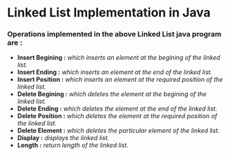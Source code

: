 # Linked List Implementation in Java
### Operations implemented in the above Linked List java program are :
- <b>Insert Begining  :</b> <i>which inserts an element at the begining of the linked list.</i>
- <b>Insert Ending    :</b> <i>which inserts an element at the end of the linked list.</i>
- <b>Insert Position  :</b> <i>which inserts an element at the required position of the linked list.</i>
- <b>Delete Begining  :</b> <i>which deletes the element at the begining of the linked list.</i>
- <b>Delete Ending    :</b> <i>which deletes the element at the end of the linked list.</i>
- <b>Delete Position  :</b> <i>which deletes the element at the required position of the linked list.</i>
- <b>Delete Element   :</b> <i>which deletes the particular element of the linked list.</i>
- <b>Display          :</b> <i>displays the linked list.</i>
- <b>Length           :</b> <i>return length of the linked list.</i>
